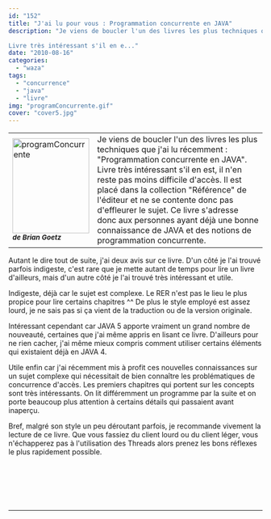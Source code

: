 ```yaml
---
id: "152"
title: "J'ai lu pour vous : Programmation concurrente en JAVA"
description: "Je viens de boucler l'un des livres les plus techniques que j'ai lu récemment : \"Programmation concurrente en JAVA\".

Livre très intéressant s'il en e..."
date: "2010-08-16"
categories: 
  - "waza"
tags: 
  - "concurrence"
  - "java"
  - "livre"
img: "programConcurrente.gif"
cover: "cover5.jpg"
---
```


<table border="0"><tbody><tr><td><img src="/images/programConcurrente.gif" alt="programConcurrente" width="152" height="188"><div></div><em><strong><span style="font-size:10pt;">de Brian Goetz</span></strong></em></td><td>Je viens de boucler l'un des livres les plus techniques que j'ai lu récemment : "Programmation concurrente en JAVA".<div></div>Livre très intéressant s'il en est, il n'en reste pas moins difficile d'accès. Il est placé dans la collection "Référence" de l'éditeur et ne se contente donc pas d'effleurer le sujet. Ce livre s'adresse donc aux personnes ayant déjà une bonne connaissance de JAVA et des notions de programmation concurrente.</td></tr></tbody></table>

Autant le dire tout de suite, j'ai deux avis sur ce livre. D'un côté je l'ai trouvé parfois indigeste, c'est rare que je mette autant de temps pour lire un livre d'ailleurs, mais d'un autre côté je l'ai trouvé très intéressant et utile.

Indigeste, déjà car le sujet est complexe. Le RER n'est pas le lieu le plus propice pour lire certains chapitres ^^ De plus le style employé est assez lourd, je ne sais pas si ça vient de la traduction ou de la version originale.

Intéressant cependant car JAVA 5 apporte vraiment un grand nombre de nouveauté, certaines que j'ai même appris en lisant ce livre. D'ailleurs pour ne rien cacher, j'ai même mieux compris comment utiliser certains éléments qui existaient déjà en JAVA 4.

Utile enfin car j'ai récemment mis à profit ces nouvelles connaissances sur un sujet complexe qui nécessitait de bien connaître les problématiques de concurrence d'accès. Les premiers chapitres qui portent sur les concepts sont très intéressants. On lit différemment un programme par la suite et on porte beaucoup plus attention à certains détails qui passaient avant inaperçu.

Bref, malgré son style un peu déroutant parfois, je recommande vivement la lecture de ce livre. Que vous fassiez du client lourd ou du client léger, vous n'échapperez pas à l'utilisation des Threads alors prenez les bons réflexes le plus rapidement possible.

 

 

 

* * *
